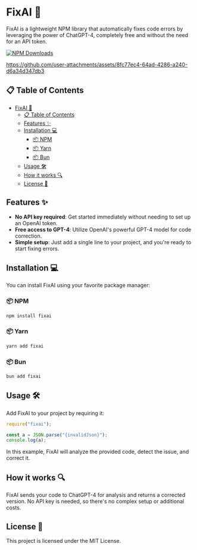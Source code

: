 # FixAI 🚀

FixAI is a lightweight NPM library that automatically fixes code errors by leveraging the power of ChatGPT-4, completely free and without the need for an API token.

[![NPM Downloads](https://img.shields.io/npm/dt/fixai?color=brightgreen)](https://www.npmjs.com/package/fixai)

https://github.com/user-attachments/assets/8fc77ec4-64ad-4286-a240-d6a34d347db3

## 📋 Table of Contents

- [FixAI 🚀](#fixai-)
  - [📋 Table of Contents](#-table-of-contents)
  - [Features ✨](#features-)
  - [Installation 💻](#installation-)
    - [📦 NPM](#-npm)
    - [📦 Yarn](#-yarn)
    - [📦 Bun](#-bun)
  - [Usage 🛠️](#usage-️)
  - [How it works 🔍](#how-it-works-)
  - [License 📄](#license-)

## Features ✨

- **No API key required**: Get started immediately without needing to set up an OpenAI token.
- **Free access to GPT-4**: Utilize OpenAI's powerful GPT-4 model for code correction.
- **Simple setup**: Just add a single line to your project, and you're ready to start fixing errors.

## Installation 💻

You can install FixAI using your favorite package manager:

### 📦 NPM

```bash
npm install fixai
```

### 📦 Yarn

```bash
yarn add fixai
```

### 📦 Bun

```bash
bun add fixai
```

## Usage 🛠️

Add FixAI to your project by requiring it:

```javascript
require("fixai");

const a = JSON.parse("{invalidJson}");
console.log(a);
```

In this example, FixAI will analyze the provided code, detect the issue, and correct it.

## How it works 🔍

FixAI sends your code to ChatGPT-4 for analysis and returns a corrected version. No API key is needed, so there's no complex setup or additional costs.

## License 📄

This project is licensed under the MIT License.
